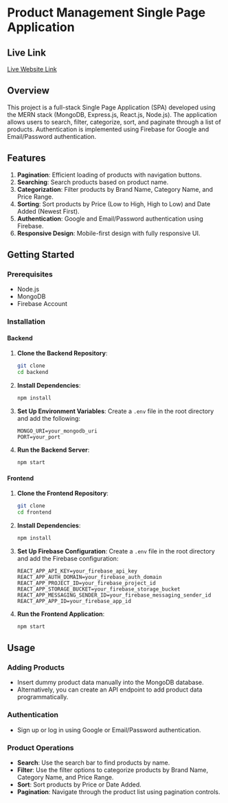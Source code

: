 # Product Management Single Page Application

## Live Link
[Live Website Link](https://prodecta-3aa53.web.app)

## Overview
This project is a full-stack Single Page Application (SPA) developed using the MERN stack (MongoDB, Express.js, React.js, Node.js). The application allows users to search, filter, categorize, sort, and paginate through a list of products. Authentication is implemented using Firebase for Google and Email/Password authentication.

## Features
1. **Pagination**: Efficient loading of products with navigation buttons.
2. **Searching**: Search products based on product name.
3. **Categorization**: Filter products by Brand Name, Category Name, and Price Range.
4. **Sorting**: Sort products by Price (Low to High, High to Low) and Date Added (Newest First).
5. **Authentication**: Google and Email/Password authentication using Firebase.
6. **Responsive Design**: Mobile-first design with fully responsive UI.

## Getting Started

### Prerequisites
- Node.js
- MongoDB
- Firebase Account

### Installation

#### Backend

1. **Clone the Backend Repository**:
    ```bash
    git clone
    cd backend
    ```

2. **Install Dependencies**:
    ```bash
    npm install
    ```

3. **Set Up Environment Variables**:
    Create a `.env` file in the root directory and add the following:
    ```env
    MONGO_URI=your_mongodb_uri
    PORT=your_port
    ```

4. **Run the Backend Server**:
    ```bash
    npm start
    ```

#### Frontend

1. **Clone the Frontend Repository**:
    ```bash
    git clone
    cd frontend
    ```

2. **Install Dependencies**:
    ```bash
    npm install
    ```

3. **Set Up Firebase Configuration**:
    Create a `.env` file in the root directory and add the Firebase configuration:
    ```env
    REACT_APP_API_KEY=your_firebase_api_key
    REACT_APP_AUTH_DOMAIN=your_firebase_auth_domain
    REACT_APP_PROJECT_ID=your_firebase_project_id
    REACT_APP_STORAGE_BUCKET=your_firebase_storage_bucket
    REACT_APP_MESSAGING_SENDER_ID=your_firebase_messaging_sender_id
    REACT_APP_APP_ID=your_firebase_app_id
    ```

4. **Run the Frontend Application**:
    ```bash
    npm start
    ```

## Usage

### Adding Products
- Insert dummy product data manually into the MongoDB database.
- Alternatively, you can create an API endpoint to add product data programmatically.

### Authentication
- Sign up or log in using Google or Email/Password authentication.

### Product Operations
- **Search**: Use the search bar to find products by name.
- **Filter**: Use the filter options to categorize products by Brand Name, Category Name, and Price Range.
- **Sort**: Sort products by Price or Date Added.
- **Pagination**: Navigate through the product list using pagination controls.




